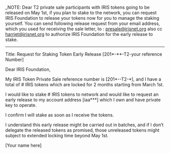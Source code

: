 _NOTE:  Dear T2 private sale participants with IRIS tokens going to be released on May 1st, if you plan to stake to the network, you can request IRIS Foundation to release your tokens now for you to manage the staking yourself. You can send following release request from your email address, which you used for receiving the sale letter, to : presale@irisnet.org also cc harriet@irisnet.org to authorize IRIS Foundation for the early release to stake. 

----------------------------------------------------------------------------------------------
Title: Request for Staking Token Early Release [201*-**-T2-your reference Number]

Dear IRIS Foundation,

My IRIS Token Private Sale reference number is [201*--T2-*], and I have a total of # IRIS tokens which are locked for 2 months starting from March 1st. 

I would like to stake  # IRIS tokens to network and would like to request an early release to my account address [iaa***] which I own and have private key to operate.

I confirm I will stake as soon as I receive the tokens. 

I understand this early release might be carried out in batches, and if I don’t delegate the released tokens as promised, those unreleased tokens might subject to extended locking time beyond May 1st. 

[Your name here]
